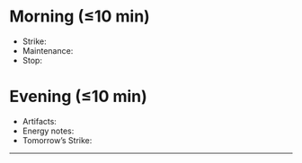 # Morning (≤10 min)
- Strike:
- Maintenance:
- Stop:

# Evening (≤10 min)
- Artifacts:
- Energy notes:
- Tomorrow’s Strike:





---




